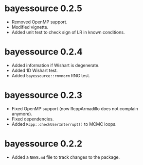 # bayessource 0.2.5

* Removed OpenMP support.
* Modified vignette.
* Added unit test to check sign of LR in known conditions.

# bayessource 0.2.4

* Added information if Wishart is degenerate.
* Added 1D Wishart test.
* Added `bayessource::rmvnorm` RNG test.

# bayessource 0.2.3

* Fixed OpenMP support (now RcppArmadillo does not complain anymore).
* Fixed dependencies.
* Added `Rcpp::checkUserInterrupt()` to MCMC loops.

# bayessource 0.2.2

* Added a `NEWS.md` file to track changes to the package.



